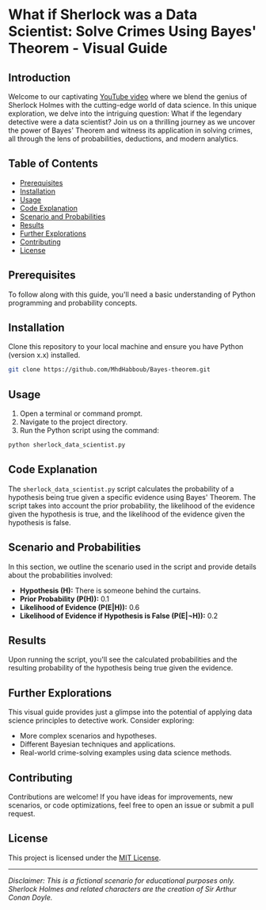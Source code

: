 # What if Sherlock was a Data Scientist: Solve Crimes Using Bayes' Theorem - Visual Guide


## Introduction

Welcome to our captivating [YouTube video](https://youtu.be/DOCbke2Vd80) where we blend the genius of Sherlock Holmes with the cutting-edge world of data science. In this unique exploration, we delve into the intriguing question: What if the legendary detective were a data scientist? Join us on a thrilling journey as we uncover the power of Bayes' Theorem and witness its application in solving crimes, all through the lens of probabilities, deductions, and modern analytics.

## Table of Contents

- [Prerequisites](#prerequisites)
- [Installation](#installation)
- [Usage](#usage)
- [Code Explanation](#code-explanation)
- [Scenario and Probabilities](#scenario-and-probabilities)
- [Results](#results)
- [Further Explorations](#further-explorations)
- [Contributing](#contributing)
- [License](#license)

## Prerequisites

To follow along with this guide, you'll need a basic understanding of Python programming and probability concepts.

## Installation

Clone this repository to your local machine and ensure you have Python (version x.x) installed.

```bash
git clone https://github.com/MhdHabboub/Bayes-theorem.git
```

## Usage

1. Open a terminal or command prompt.
2. Navigate to the project directory.
3. Run the Python script using the command:

```bash
python sherlock_data_scientist.py
```

## Code Explanation

The `sherlock_data_scientist.py` script calculates the probability of a hypothesis being true given a specific evidence using Bayes' Theorem. The script takes into account the prior probability, the likelihood of the evidence given the hypothesis is true, and the likelihood of the evidence given the hypothesis is false.

## Scenario and Probabilities

In this section, we outline the scenario used in the script and provide details about the probabilities involved:

- **Hypothesis (H):** There is someone behind the curtains.
- **Prior Probability (P(H)):** 0.1
- **Likelihood of Evidence (P(E|H)):** 0.6
- **Likelihood of Evidence if Hypothesis is False (P(E|¬H)):** 0.2

## Results

Upon running the script, you'll see the calculated probabilities and the resulting probability of the hypothesis being true given the evidence.

## Further Explorations

This visual guide provides just a glimpse into the potential of applying data science principles to detective work. Consider exploring:

- More complex scenarios and hypotheses.
- Different Bayesian techniques and applications.
- Real-world crime-solving examples using data science methods.

## Contributing

Contributions are welcome! If you have ideas for improvements, new scenarios, or code optimizations, feel free to open an issue or submit a pull request.

## License

This project is licensed under the [MIT License](LICENSE).

---

*Disclaimer: This is a fictional scenario for educational purposes only. Sherlock Holmes and related characters are the creation of Sir Arthur Conan Doyle.*
